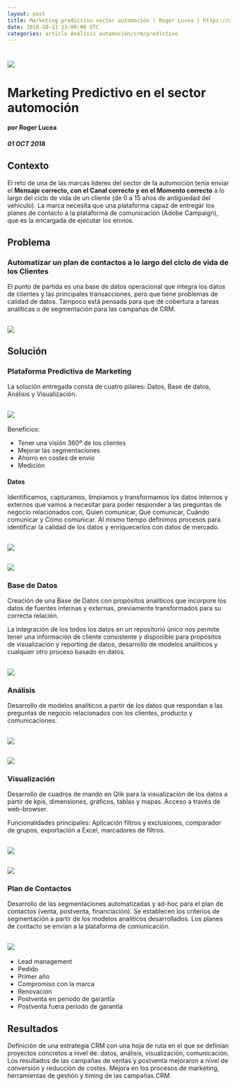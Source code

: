 ```yaml
---
layout: post
title: Marketing predictivo sector automoción | Roger Lucea | https://www.datocms-assets.com/7606/1538818058-automocion.png
date: 2018-10-13 23:00:00 UTC
categories: article Análisis automoción/crm/predictive
---
```


# ![](https://www.datocms-assets.com/7606/1538818058-automocion.png)

# Marketing Predictivo en el sector automoción
#### por Roger Lucea
##### 01 OCT 2018

## Contexto
El reto de una de las marcas líderes del sector de la automoción tenía enviar el **Mensaje correcto, con el Canal correcto y en el Momento correcto** a lo largo del ciclo de vida de un cliente (de 0 a 15 años de antigüedad del vehículo).
La marca necesita que una plataforma capaz de entregar los planes de contacto a la plataforma de comunicación (Adobe Campaign), que es la encargada de ejecutar los envíos. 

## Problema

### Automatizar un plan de contactos a lo largo del ciclo de vida de los Clientes

El punto de partida es una base de datos operacional que integra los datos de clientes y las principales transacciones, pero que tiene problemas de calidad de datos. Tampoco está pensada para que dé cobertura a tareas analíticas o de segmentación para las campañas de CRM.

## ![](https://www.datocms-assets.com/7606/1538819390-whowhathowwhen.png)

## Solución

### Plataforma Predictiva de Marketing
La solución entregada consta de cuatro pilares: Datos, Base de datos, Análisis y Visualización.

## ![](https://www.datocms-assets.com/7606/1538819396-plataforma-predictive.png)

Beneficios:
* Tener una visión 360º de los clientes
* Mejorar las segmentaciones
* Ahorro en costes de envío
* Medición

#### Datos
Identificamos, capturamos, limpiamos y transformamos los datos internos y externos que vamos a necesitar para poder responder a las preguntas de negocio relacionados con, Quien comunicar, Qué comunicar, Cuándo comunicar y Cómo comunicar.
Al mismo tiempo definimos procesos para identificar la calidad de los datos y enriquecerlos con datos de mercado.

## ![](https://www.datocms-assets.com/7606/1538821053-datosinetrnosexternos.png)

## ![](https://www.datocms-assets.com/7606/1538819405-tabladatos.png)

### Base de Datos
Creación de una Base de Datos con propósitos analíticos que incorpore los datos de fuentes internas y externas, previamente transformados para su correcta relación.

La integración de los todos los datos en un repositorio único nos permite tener una información de cliente consistente y disponible para propósitos de visualización y reporting de datos, desarrollo de modelos analíticos y cualquier otro proceso basado en datos.

## ![](https://www.datocms-assets.com/7606/1538821187-infraestructura.png)

### Análisis
Desarrollo de modelos analíticos a partir de los datos que respondan a las preguntas de negocio relacionados con los clientes, producto y comunicaciones.

## ![](https://www.datocms-assets.com/7606/1538821290-esquema-analisis.png)

## ![](https://www.datocms-assets.com/7606/1538820656-tablamodelosanalisis.png)

### Visualización
Desarrollo de cuadros de mando en Qlik para la visualización de los datos a partir de kpis, dimensiones, gráficos, tablas y mapas. Acceso a través de web-browser.

Funcionalidades principales: Aplicación filtros y exclusiones, comparador de grupos, exportación a Excel, marcadores de filtros.

## ![](https://www.datocms-assets.com/7606/1538821416-dashboardauto.png)

## ![](https://www.datocms-assets.com/7606/1538820651-tabladashboards.png)

### Plan de Contactos
Desarrollo de las segmentaciones automatizadas y ad-hoc para el plan de contactos (venta, postventa, financiación). Se establecen los criterios de segmentación a partir de los modelos analíticos desarrollados. Los planes de contacto se envían a la plataforma de comunicación.

## ![](https://www.datocms-assets.com/7606/1538820782-lifecyclecontactplan.png)
* Lead management
* Pedido
* Primer año
* Compromiso con la marca
* Renovación
* Postventa en periodo de garantía
* Postventa fuera periodo de garantía

## Resultados

Definición de una estrategia CRM con una hoja de ruta en el que se definían proyectos concretos a nivel de: datos, análisis, visualización, comunicación.
Los resultados de las campañas de ventas y postventa mejoraron a nivel de conversión y reducción de costes.
Mejora en los procesos de marketing, herramientas de gestión y timing de las campañas CRM.

